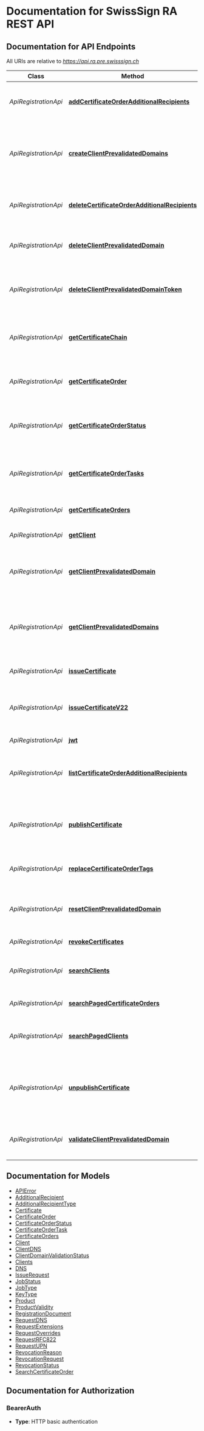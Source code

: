 # Documentation for SwissSign RA REST API

<a name="documentation-for-api-endpoints"></a>
## Documentation for API Endpoints

All URIs are relative to *https://api.ra.pre.swisssign.ch*

| Class | Method | HTTP request | Description |
|------------ | ------------- | ------------- | -------------|
| *ApiRegistrationApi* | [**addCertificateOrderAdditionalRecipients**](Apis/ApiRegistrationApi.md#addcertificateorderadditionalrecipients) | **POST** /v2/order/{orderReference}/add/recipients | Add additional recipients to Certificate Order |
*ApiRegistrationApi* | [**createClientPrevalidatedDomains**](Apis/ApiRegistrationApi.md#createclientprevalidateddomains) | **POST** /v2/client/domain/{clientReference}/register | Register new prevalidated domains for the selected client given its reference Id |
*ApiRegistrationApi* | [**deleteCertificateOrderAdditionalRecipients**](Apis/ApiRegistrationApi.md#deletecertificateorderadditionalrecipients) | **POST** /v2/order/{orderReference}/delete/recipients | Delete additional recipients to Certificate Order |
*ApiRegistrationApi* | [**deleteClientPrevalidatedDomain**](Apis/ApiRegistrationApi.md#deleteclientprevalidateddomain) | **POST** /v2/client/domain/{prevalidatedDomainReference}/delete | Delete prevalidated domain for the selected reference Id |
*ApiRegistrationApi* | [**deleteClientPrevalidatedDomainToken**](Apis/ApiRegistrationApi.md#deleteclientprevalidateddomaintoken) | **POST** /v2/client/domain/{prevalidatedDomainReference}/token/delete | Delete prevalidated domain token for the selected reference Id |
*ApiRegistrationApi* | [**getCertificateChain**](Apis/ApiRegistrationApi.md#getcertificatechain) | **POST** /v2/order/{orderReference}/certificate/chain | Retrieve the certificate chain for the given Order reference |
*ApiRegistrationApi* | [**getCertificateOrder**](Apis/ApiRegistrationApi.md#getcertificateorder) | **POST** /v2/order/{orderReference} | Retrieve a Certificate Order given the Order reference |
*ApiRegistrationApi* | [**getCertificateOrderStatus**](Apis/ApiRegistrationApi.md#getcertificateorderstatus) | **POST** /v2/order/{orderReference}/status | Retrieve a Certificate Order status given the Order reference |
*ApiRegistrationApi* | [**getCertificateOrderTasks**](Apis/ApiRegistrationApi.md#getcertificateordertasks) | **POST** /v2/order/{orderReference}/tasks | Retrieve a Certificate Order Tasks given the Order reference |
*ApiRegistrationApi* | [**getCertificateOrders**](Apis/ApiRegistrationApi.md#getcertificateorders) | **POST** /v2/orders | Search Certificate Orders |
*ApiRegistrationApi* | [**getClient**](Apis/ApiRegistrationApi.md#getclient) | **POST** /v2/client/{clientReference} | Get a client given its reference Id |
*ApiRegistrationApi* | [**getClientPrevalidatedDomain**](Apis/ApiRegistrationApi.md#getclientprevalidateddomain) | **POST** /v2/client/domain/{prevalidatedDomainReference} | Get prevalidated domains for the selected domain reference Id |
*ApiRegistrationApi* | [**getClientPrevalidatedDomains**](Apis/ApiRegistrationApi.md#getclientprevalidateddomains) | **POST** /v2/client/domain/{clientReference}/list | Get the list of prevalidated domains for the selected client given its reference Id |
*ApiRegistrationApi* | [**issueCertificate**](Apis/ApiRegistrationApi.md#issuecertificate) | **POST** /v2/issue/csr/{productReference} | Issue certificate using CSR |
*ApiRegistrationApi* | [**issueCertificateV22**](Apis/ApiRegistrationApi.md#issuecertificatev22) | **POST** /v2/issue | Issue certificate using extended request attributes |
*ApiRegistrationApi* | [**jwt**](Apis/ApiRegistrationApi.md#jwt) | **POST** /v2/jwt/{userName} | Produce a user JWT |
*ApiRegistrationApi* | [**listCertificateOrderAdditionalRecipients**](Apis/ApiRegistrationApi.md#listcertificateorderadditionalrecipients) | **POST** /v2/order/{orderReference}/list/recipients | Obtain a list of additional Certificate Order recipients |
*ApiRegistrationApi* | [**publishCertificate**](Apis/ApiRegistrationApi.md#publishcertificate) | **POST** /v2/order/{orderReference}/publish | Send a certificate publication request for selected Certificate Order |
*ApiRegistrationApi* | [**replaceCertificateOrderTags**](Apis/ApiRegistrationApi.md#replacecertificateordertags) | **POST** /v2/order/{orderReference}/tags | Replace Certificate Order custom tags |
*ApiRegistrationApi* | [**resetClientPrevalidatedDomain**](Apis/ApiRegistrationApi.md#resetclientprevalidateddomain) | **POST** /v2/client/domain/{prevalidatedDomainReference}/token/reset | Reset prevalidated domain token for the selected reference Id |
*ApiRegistrationApi* | [**revokeCertificates**](Apis/ApiRegistrationApi.md#revokecertificates) | **POST** /v2/revoke | Revoke certificates |
*ApiRegistrationApi* | [**searchClients**](Apis/ApiRegistrationApi.md#searchclients) | **POST** /v2/clients | Search Clients available to the RA Operator |
*ApiRegistrationApi* | [**searchPagedCertificateOrders**](Apis/ApiRegistrationApi.md#searchpagedcertificateorders) | **POST** /v2/orders/paged | Search Certificate Orders |
*ApiRegistrationApi* | [**searchPagedClients**](Apis/ApiRegistrationApi.md#searchpagedclients) | **POST** /v2/clients/paged | Search Clients available to the RA Operator |
*ApiRegistrationApi* | [**unpublishCertificate**](Apis/ApiRegistrationApi.md#unpublishcertificate) | **POST** /v2/order/{orderReference}/unpublish | Send a certificate un-publication request for selected Certificate Order |
*ApiRegistrationApi* | [**validateClientPrevalidatedDomain**](Apis/ApiRegistrationApi.md#validateclientprevalidateddomain) | **POST** /v2/client/domain/{prevalidatedDomainReference}/validate | Prevalidate domain for the selected domain reference Id |


<a name="documentation-for-models"></a>
## Documentation for Models

 - [APIError](./Models/APIError.md)
 - [AdditionalRecipient](./Models/AdditionalRecipient.md)
 - [AdditionalRecipientType](./Models/AdditionalRecipientType.md)
 - [Certificate](./Models/Certificate.md)
 - [CertificateOrder](./Models/CertificateOrder.md)
 - [CertificateOrderStatus](./Models/CertificateOrderStatus.md)
 - [CertificateOrderTask](./Models/CertificateOrderTask.md)
 - [CertificateOrders](./Models/CertificateOrders.md)
 - [Client](./Models/Client.md)
 - [ClientDNS](./Models/ClientDNS.md)
 - [ClientDomainValidationStatus](./Models/ClientDomainValidationStatus.md)
 - [Clients](./Models/Clients.md)
 - [DNS](./Models/DNS.md)
 - [IssueRequest](./Models/IssueRequest.md)
 - [JobStatus](./Models/JobStatus.md)
 - [JobType](./Models/JobType.md)
 - [KeyType](./Models/KeyType.md)
 - [Product](./Models/Product.md)
 - [ProductValidity](./Models/ProductValidity.md)
 - [RegistrationDocument](./Models/RegistrationDocument.md)
 - [RequestDNS](./Models/RequestDNS.md)
 - [RequestExtensions](./Models/RequestExtensions.md)
 - [RequestOverrides](./Models/RequestOverrides.md)
 - [RequestRFC822](./Models/RequestRFC822.md)
 - [RequestUPN](./Models/RequestUPN.md)
 - [RevocationReason](./Models/RevocationReason.md)
 - [RevocationRequest](./Models/RevocationRequest.md)
 - [RevocationStatus](./Models/RevocationStatus.md)
 - [SearchCertificateOrder](./Models/SearchCertificateOrder.md)


<a name="documentation-for-authorization"></a>
## Documentation for Authorization

<a name="BearerAuth"></a>
### BearerAuth

- **Type**: HTTP basic authentication

